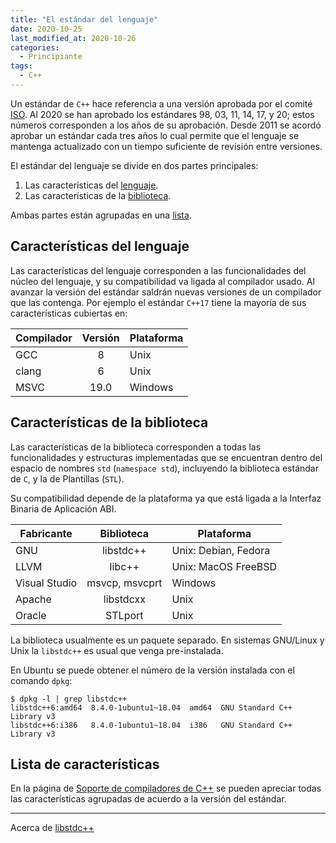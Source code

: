 ```yaml
---
title: "El estándar del lenguaje"
date: 2020-10-25
last_modified_at: 2020-10-26
categories:
  - Principiante
tags:
  - C++
---
```


Un estándar de `C++` hace referencia a una versión aprobada por el comité 
[ISO](https://isocpp.org/). Al 2020 se han aprobado los estándares 
98, 03, 11, 14, 17, y 20; estos números corresponden a los años de su aprobación. Desde 2011
se acordó aprobar un estándar cada tres años lo cual permite que el lenguaje se 
mantenga actualizado con un tiempo suficiente de revisión entre versiones. 


El estándar del lenguaje se divide en dos partes principales: 
1. Las características del [lenguaje](#características-del-lenguaje).
2. Las características de la [biblioteca](#características-de-la-biblioteca).

Ambas partes están agrupadas en una [lista](#lista-de-características).

## Características del lenguaje

Las características del lenguaje corresponden a las funcionalidades del núcleo del lenguaje,
y su compatibilidad va ligada al compilador usado. Al avanzar la versión del 
estándar saldrán nuevas versiones de un compilador que las contenga. 
Por ejemplo el estándar `C++17` tiene la mayoría de sus características 
cubiertas en:

|Compilador|Versión|Plataforma|
|---|:---:|---|
|GCC|8|Unix|
|clang|6|Unix|
|MSVC|19.0|Windows|


## Características de la biblioteca

Las características de la biblioteca corresponden a todas las funcionalidades 
y estructuras implementadas que se encuentran dentro del espacio de nombres `std` (`namespace std`), 
incluyendo la biblioteca estándar de `C`, y la de Plantillas (`STL`).

Su compatibilidad depende de la plataforma ya que está ligada a la Interfaz 
Binaria de Aplicación ABI.

|Fabricante|Biblioteca|Plataforma|
|---|:---:|---|
|GNU|libstdc++|Unix: Debian, Fedora|
|LLVM|libc++|Unix: MacOS FreeBSD|
|Visual Studio|msvcp, msvcprt|Windows|
|Apache|libstdcxx|Unix|
|Oracle|STLport|Unix|

La biblioteca usualmente es un paquete separado. En sistemas GNU/Linux y Unix la `libstdc++` 
es usual que venga pre-instalada. 

En Ubuntu se puede obtener el número de la versión instalada con el comando `dpkg`: 
 
    $ dpkg -l | grep libstdc++
    libstdc++6:amd64  8.4.0-1ubuntu1~18.04  amd64  GNU Standard C++ Library v3
    libstdc++6:i386   8.4.0-1ubuntu1~18.04  i386   GNU Standard C++ Library v3

## Lista de características

En la página de [Soporte de compiladores de C++](https://es.cppreference.com/w/cpp/compiler_support)
se pueden apreciar todas las características agrupadas de acuerdo a la versión del
estándar.

---
Acerca de [libstdc++](https://gcc.gnu.org/onlinedocs/libstdc++/faq.html)